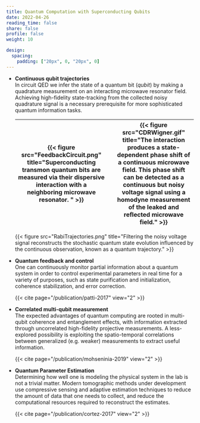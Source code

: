 ```yaml
---
title: Quantum Computation with Superconducting Qubits
date: 2022-04-26
reading_time: false  
share: false  
profile: false  
weight: 10

design:
  spacing:
    padding: ["20px", 0, "20px", 0]
---
```


- **Continuous qubit trajectories**\
  In circuit QED we infer the state of a quantum bit (_qubit_) by making a quadrature measurement on an interacting microwave resonator field. Achieving high-fidelity state-tracking from the collected noisy quadrature signal is a necessary prerequisite for more sophisticated quantum information tasks.  
  
  | {{< figure src="FeedbackCircuit.png" title="Superconducting transmon quantum bits are measured via their dispersive interaction with a neighboring microwave resonator. " >}} |  | {{< figure src="CDRWigner.gif" title="The interaction produces a state-dependent phase shift of a continuous microwave field. This phase shift can be detected as a continuous but noisy voltage signal using a homodyne measurement of the leaked and reflected microwave field." >}} |
  | --- | --- | --- |
  
  {{< figure src="RabiTrajectories.png" title="Filtering the noisy voltage signal reconstructs the stochastic quantum state evolution influenced by the continuous observation, known as a quantum trajectory." >}}


- **Quantum feedback and control**\
  One can continuously monitor partial information about a quantum system in order to control experimental parameters in real time for a variety of purposes, such as state purification and initialization, coherence stabilization, and error correction.  
  
  {{< cite page="/publication/patti-2017" view="2" >}}


- **Correlated multi-qubit measurement**\
  The expected advantages of quantum computing are rooted in multi-qubit coherence and entanglement effects, with information extracted through uncorrelated high-fidelity projective measurements. A less-explored possibility is exploiting the spatio-temporal correlations between generalized (e.g. weaker) measurements to extract useful information.  
  
  {{< cite page="/publication/mohseninia-2019" view="2" >}}


- **Quantum Parameter Estimation**\
  Determining how well one is modeling the physical system in the lab is not a trivial matter. Modern tomographic methods under development use compressive sensing and adaptive estimation techniques to reduce the amount of data that one needs to collect, and reduce the computational resources required to reconstruct the estimates.  
  
  {{< cite page="/publication/cortez-2017" view="2" >}}


